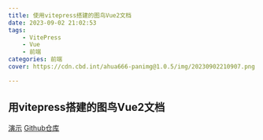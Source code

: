 ```yaml
---
title: 使用vitepress搭建的图鸟Vue2文档
date: 2023-09-02 21:02:53
tags: 
    - VitePress
    - Vue
    - 前端
categories: 前端
cover: https://cdn.cbd.int/ahua666-panimg@1.0.5/img/20230902210907.png

---
```


## 用vitepress搭建的图鸟Vue2文档


[演示](http://docs.ahuaaa.cn)
[Github仓库](https://github.com/ahua666/Tuniao-Vue2-Doc)
